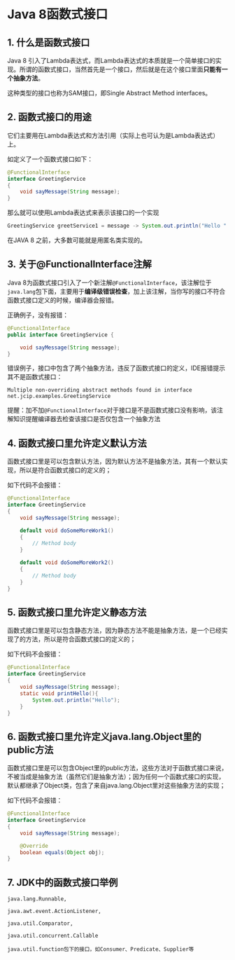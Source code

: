# Java 8函数式接口

## 1. 什么是函数式接口

Java 8 引入了Lambda表达式，而Lambda表达式的本质就是一个简单接口的实现。所谓的函数式接口，当然首先是一个接口，然后就是在这个接口里面**只能有一个抽象方法**。

这种类型的接口也称为SAM接口，即Single Abstract Method interfaces。

## 2. 函数式接口的用途

它们主要用在Lambda表达式和方法引用（实际上也可认为是Lambda表达式）上。

如定义了一个函数式接口如下：

```java
@FunctionalInterface
interface GreetingService 
{
    void sayMessage(String message);
}
```

那么就可以使用Lambda表达式来表示该接口的一个实现

```java
GreetingService greetService1 = message -> System.out.println("Hello " + message);
```

在JAVA 8 之前，大多数可能就是用匿名类实现的。

## 3. 关于@FunctionalInterface注解

Java 8为函数式接口引入了一个新注解`@FunctionalInterface`，该注解位于`java.lang`包下面，主要用于**编译级错误检查**，加上该注解，当你写的接口不符合函数式接口定义的时候，编译器会报错。

正确例子，没有报错：

```java
@FunctionalInterface
public interface GreetingService {

    void sayMessage(String message);
}
```

错误例子，接口中包含了两个抽象方法，违反了函数式接口的定义，IDE报错提示其不是函数式接口：

```
Multiple non-overriding abstract methods found in interface net.jcip.examples.GreetingService
```

提醒：加不加`@FunctionalInterface`对于接口是不是函数式接口没有影响，该注解知识提醒编译器去检查该接口是否仅包含一个抽象方法

## 4. 函数式接口里允许定义默认方法

函数式接口里是可以包含默认方法，因为默认方法不是抽象方法，其有一个默认实现，所以是符合函数式接口的定义的；

如下代码不会报错：

```java
@FunctionalInterface
interface GreetingService
{
    void sayMessage(String message);

    default void doSomeMoreWork1()
    {
        // Method body
    }

    default void doSomeMoreWork2()
    {
        // Method body
    }
}
```

## 5. 函数式接口里允许定义静态方法

函数式接口里是可以包含静态方法，因为静态方法不能是抽象方法，是一个已经实现了的方法，所以是符合函数式接口的定义的；

如下代码不会报错：

```java
@FunctionalInterface
interface GreetingService 
{
    void sayMessage(String message);
    static void printHello(){
        System.out.println("Hello");
    }
}
```

## 6. 函数式接口里允许定义java.lang.Object里的public方法

函数式接口里是可以包含Object里的public方法，这些方法对于函数式接口来说，不被当成是抽象方法（虽然它们是抽象方法）；因为任何一个函数式接口的实现，默认都继承了Object类，包含了来自java.lang.Object里对这些抽象方法的实现；

如下代码不会报错：

```java
@FunctionalInterface
interface GreetingService  
{
    void sayMessage(String message);

    @Override
    boolean equals(Object obj);
}
```

## 7. JDK中的函数式接口举例

```
java.lang.Runnable,

java.awt.event.ActionListener, 

java.util.Comparator,

java.util.concurrent.Callable

java.util.function包下的接口，如Consumer、Predicate、Supplier等
```



